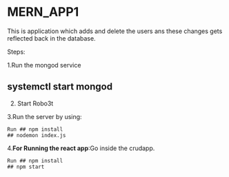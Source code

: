 # MERN_APP1
This is application which adds and delete the users ans these changes gets reflected back in the database.

Steps:

1.Run the mongod service 

  ## systemctl start mongod

2. Start Robo3t 

3.Run the server by using:
  
    Run ## npm install
    ## nodemon index.js
4.**For Running the react app**:Go inside the crudapp.

    Run ## npm install
    ## npm start
    

